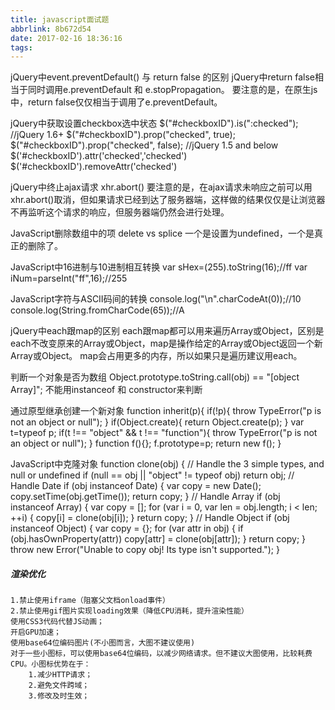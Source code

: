 ```yaml
---
title: javascript面试题
abbrlink: 8b672d54
date: 2017-02-16 18:36:16
tags:
---
```


jQuery中event.preventDefault() 与 return false 的区别
jQuery中return false相当于同时调用e.preventDefault 和 e.stopPropagation。
要注意的是，在原生js中，return false仅仅相当于调用了e.preventDefault。

jQuery中获取设置checkbox选中状态
$("#checkboxID").is(":checked");
//jQuery 1.6+
$("#checkboxID").prop("checked", true);
$("#checkboxID").prop("checked", false);
//jQuery 1.5 and below
$('#checkboxID').attr('checked','checked')
$('#checkboxID').removeAttr('checked')

jQuery中终止ajax请求
xhr.abort()
要注意的是，在ajax请求未响应之前可以用xhr.abort()取消，但如果请求已经到达了服务器端，这样做的结果仅仅是让浏览器不再监听这个请求的响应，但服务器端仍然会进行处理。

JavaScript删除数组中的项 delete vs splice
一个是设置为undefined，一个是真正的删除了。

JavaScript中16进制与10进制相互转换
var sHex=(255).toString(16);//ff
var iNum=parseInt("ff",16);//255

JavaScript字符与ASCII码间的转换
console.log("\n".charCodeAt(0));//10
console.log(String.fromCharCode(65));//A

jQuery中each跟map的区别
each跟map都可以用来遍历Array或Object，区别是each不改变原来的Array或Object，map是操作给定的Array或Object返回一个新Array或Object。
map会占用更多的内存，所以如果只是遍历建议用each。

判断一个对象是否为数组
Object.prototype.toString.call(obj) == "[object Array]";
不能用instanceof 和 constructor来判断

通过原型继承创建一个新对象
function inherit(p){
    if(!p){
        throw TypeError("p is not an object or null");
    }
    if(Object.create){
        return Object.create(p);
    }
    var t=typeof p;
    if(t !== "object" && t !== "function"){
        throw TypeError("p is not an object or null");
    }
    function f(){};
    f.prototype=p;
    return new f();
}

JavaScript中克隆对象
function clone(obj) {
    // Handle the 3 simple types, and null or undefined
    if (null == obj || "object" != typeof obj) return obj;
    // Handle Date
    if (obj instanceof Date) {
        var copy = new Date();
        copy.setTime(obj.getTime());
        return copy;
    }
    // Handle Array
    if (obj instanceof Array) {
        var copy = [];
        for (var i = 0, var len = obj.length; i < len; ++i) {
            copy[i] = clone(obj[i]);
        }
        return copy;
    }
    // Handle Object
    if (obj instanceof Object) {
        var copy = {};
        for (var attr in obj) {
            if (obj.hasOwnProperty(attr)) copy[attr] = clone(obj[attr]);
        }
        return copy;
    }
    throw new Error("Unable to copy obj! Its type isn't supported.");
}

##### 渲染优化
```
1.禁止使用iframe（阻塞父文档onload事件）
2.禁止使用gif图片实现loading效果（降低CPU消耗，提升渲染性能）
使用CSS3代码代替JS动画；
开启GPU加速；
使用base64位编码图片(不小图而言，大图不建议使用)
对于一些小图标，可以使用base64位编码，以减少网络请求。但不建议大图使用，比较耗费CPU。小图标优势在于：
    1.减少HTTP请求；
    2.避免文件跨域；
    3.修改及时生效；
```


